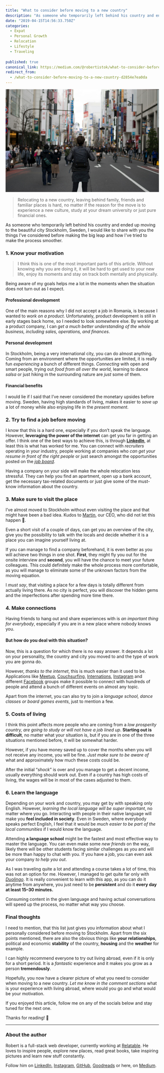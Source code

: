 ```yaml
---
title: "What to consider before moving to a new country"
description: "As someone who temporarily left behind his country and ended up moving to the beautiful city Stockholm, Sweden, I would like to share with you the things I’ve considered before making the big leap…"
date: "2019-04-15T14:56:33.750Z"
categories: 
  - Expat
  - Personal Growth
  - Relocation
  - Lifestyle
  - Traveling

published: true
canonical_link: https://medium.com/@robertistok/what-to-consider-before-moving-to-a-new-country-d2854e7ea0da
redirect_from:
  - /what-to-consider-before-moving-to-a-new-country-d2854e7ea0da
---
```


![Photo by [Tycho Atsma](https://unsplash.com/photos/_7-kV-1AOc4?utm_source=unsplash&utm_medium=referral&utm_content=creditCopyText) on [Unsplash](https://unsplash.com/search/photos/big-city-alone?utm_source=unsplash&utm_medium=referral&utm_content=creditCopyText)](./asset-1.jpeg)

> Relocating to a new country, leaving behind family, friends and familiar places is hard, no matter if the reason for the move is to experience a new culture, study at your dream university or just pure financial ones.

As someone who temporarily left behind his country and ended up moving to the beautiful city Stockholm, Sweden, I would like to share with you the things I’ve considered before making the big leap and how I've tried to make the process smoother.

### 1\. Know your motivation

> I think this is one of the most important parts of this article. Without knowing why you are doing it, it will be hard to get used to your new life, enjoy its moments and stay on track both mentally and physically.

Being aware of my goals helps me a lot in the moments when the situation does not turn out as I expect.

#### Professional development

One of the main reasons why I did not accept a job in Romania, is because I wanted to _work on a product_. Unfortunately, product development is still in early stages back home, so I needed to look somewhere else. By working at a product company, I can _get a much better understanding of the whole business, including sales, operations, and finances_.

#### Personal development

In Stockholm, being a very international city, you can do almost anything. Coming from an environment where the opportunities are limited, it is really fun _experiencing_ a bunch of different things. _Connecting_ with open and smart people, trying out _food from all over the world_, learning to dance _salsa_ or just hiking in the surrounding nature are _just_ some of them.

#### Financial benefits

I would lie if I said that I’ve never considered the monetary upsides before moving. Sweden, having high standards of living, makes it easier to _save up_ a lot of money while also enjoying life in the _present moment_.

### 2\. Try to find a job before moving

I know that this is a hard one, especially if you don’t speak the language. However, **leveraging the power of the internet** can get you far in getting an offer. I think one of the best ways to achieve this, is through [**LinkedIn**](https://bit.ly/2OMrsAp), at least this is what has worked for me. You can connect with _recruiters_ operating in your industry, people working at companies who _can get your resume in front of the right people_ or just search amongst the opportunities posted on the [_job board_](https://www.linkedin.com/jobs).

Having a company on your side will make the whole relocation less stressful. They can help you find an apartment, open up a bank account, get the necessary tax-related documents or just give some of the must-know information about the country.

### 3\. Make sure to visit the place

I’ve almost moved to Stockholm without even visiting the place and that might have been a bad idea. Kudos to [Martin](https://www.linkedin.com/in/martingarbarczyk/), our CEO, who did not let this happen 🙏.

Even a short visit of a couple of days, can get you an overview of the city, give you the possibility to talk with the locals and decide whether it is a place you can imagine yourself living at.

If you can manage to find a company beforehand, it is even better as you will achieve two things in one shot. **First**, they might fly you out for the onsite interview and **second**, you will have the chance to meet your future colleagues. This could definitely make the whole process more comfortable, as you will manage to eliminate some of the unknown factors from the moving equation.

I _must say_, that visiting a place for a few days is totally different from actually living there. As no city is perfect, you will discover the hidden gems and the imperfections after spending more time there.

### 4\. Make connections

Having friends to hang out and share experiences with is _an important thing for everybody_, especially if you are in a new place where nobody knows you.

#### But how do you deal with this situation?

Now, this is a question for which there is no easy answer. It depends a lot on your personality, the country and city you moved to and the type of work you are gonna do.

However, _thanks to the internet_, this is much easier than it used to be. Applications like [Meetup](https://meetup.com), [Couchsurfing](https://www.couchsurfing.com/people/robertistok), [Internations](https://www.internations.org/), [Instagram](https://www.instagram.com/robertistok/) and different [Facebook](https://www.facebook.com/groups/expatsclubstockholm/) groups make it possible to connect with hundreds of people and attend a bunch of different events on almost any topic.

Apart from the internet, you can also try to join a _language school, dance classes or board games events_, just to mention a few.

### 5\. Costs of living

I think this point affects more people who are coming from a _low prosperity country, are going to study or will not have a job lined up_. **Starting out is difficult**, no matter what your situation is, but if you are in one of the three situations mentioned before, it will be somewhat harder.

However, if you have money saved up to cover the months when you will not receive any income, you will be fine. _Just make sure to be aware of_ what and approximately how much these costs could be.

After the initial “_shock_” is over and you manage to get a decent income, usually everything should work out. Even if a country has high costs of living, the wages will be in most of the cases adjusted to them.

### 6\. Learn the language

Depending on your work and country, you may get by with speaking only English. However, _learning the local language will be super important_, no matter where you go. Interacting with people in their native language will make you **feel included in society**. Even in Sweden, where everybody speaks perfect English, I feel that it would be _much easier to be part of the local communities_ if I would know the language.

Attending **a language school** might be the fastest and most effective way to master the language. You can even make some _new friends_ on the way, likely there will be other students facing similar challenges as you and will be more than happy to chat with you. If you have a job, you can even ask your company _to help you out_.

As I was traveling quite a lot and attending a course takes a lot of time, this was not an option for me. However, I managed to get quite far only with [_Duolingo_](https://www.duolingo.com/robertistok). It is really convenient to learn with this app, as you can do it anytime from anywhere, you just need to be **persistent** and do it **every day at least 15–30 minutes.**

Consuming content in the given language and having actual conversations will speed up the process, no matter what way you choose.

### Final thoughts

I need to mention, that this list just gives you information about what I personally considered before moving to Stockholm. Apart from the six points mentioned, there are also the obvious things like **your relationships**, political and economic  **stability** of  the country, **housing** and the **weather** for example.

I can highly recommend everyone to try out living abroad, even if it is only for a short period. It is a _fantastic_ experience and it makes you grow as a person **tremendously**.

Hopefully, you now have a clearer picture of what you need to consider when moving to a new country. _Let me know in the comment sections_ what is your experience with living abroad, where would you go and what would be your motivation.

If you enjoyed this article, follow me on any of the socials below and stay tuned for the next one.

Thanks for reading! 🙏

---

### About the author

Robert is a full-stack web developer, currently working at [Relatable](https://bit.ly/2WQyMOn). He loves to inspire people, explore new places, read great books, take inspiring pictures and learn new stuff constantly.

Follow him on [LinkedIn](https://bit.ly/2OMrsAp), [Instagram](https://bit.ly/2TQxvVu), [GitHub](https://bit.ly/2Vk7Fup), [Goodreads](https://bit.ly/2HYH9DQ) or here, on [Medium](https://bit.ly/2HYayho).
